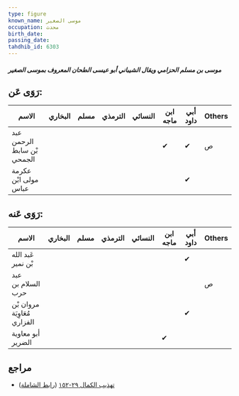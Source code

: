 ```yaml
---
type: figure
known_name: موسى الصغير
occupation: محدث
birth_date:
passing_date:
tahdhib_id: 6303
---
```

##### موسى بن مسلم الحزامي ويقال الشيباني أبو عيسى الطحان المعروف بموسى الصغير

## رَوَى عَن:
| الاسم                      | البخاري | مسلم | الترمذي | النسائي | ابن ماجه | أبي داود | Others |
| -------------------------- | ------- | ---- | ------- | ------- | -------- | -------- | ------ |
| عبد الرحمن بْن سابط الجمحي |         |      |         |         | ✔        | ✔        | ص      |
| عكرمة مولى ابْن عباس       |         |      |         |         |          | ✔        |        |
## رَوَى عَنه:
| الاسم                        | البخاري | مسلم | الترمذي | النسائي | ابن ماجه | أبي داود | Others |
| ---------------------------- | ------- | ---- | ------- | ------- | -------- | -------- | ------ |
| عَبد الله بْن نمير           |         |      |         |         |          | ✔        |        |
| عبد السلام بن حرب            |         |      |         |         |          |          | ص      |
| مروان بْن مُعَاوِيَة الفزاري |         |      |         |         |          | ✔        |        |
| أبو معاوية الضرير            |         |      |         |         | ✔        |          |        |
## مراجع
- [تهذيب الكمال ٢٩-١٥٢](obsidian://open?vault=Tahdhib-al-Kamal&file=Figures/٦٣٠٣-موسى%20بن%20مسلم%20الحزامي%20ويقال%20الشيباني%20أبو%20عيسى%20الطحان%20المعروف%20بموسى%20الصغير) ([رابط الشاملة](https://shamela.ws/book/3722/15723))